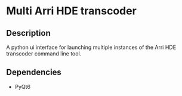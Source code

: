 # Multi Arri HDE transcoder
## Description
A python ui interface for launching multiple instances of the Arri HDE transcoder command line tool. 
## Dependencies
- PyQt6